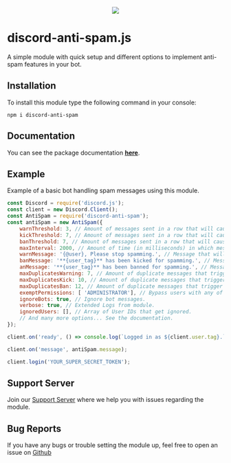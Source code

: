 <p align="center"><a href="https://nodei.co/npm/discord-anti-spam/"><img src="https://nodei.co/npm/discord-anti-spam.png"></a></p>

# discord-anti-spam.js

A simple module with quick setup and different options to implement anti-spam features in your bot.

## Installation

To install this module type the following command in your console:

```
npm i discord-anti-spam
```

## Documentation

You can see the package documentation [**here**](https://discord-anti-spam.js.org).

## Example

Example of a basic bot handling spam messages using this module.

```js
const Discord = require('discord.js');
const client = new Discord.Client();
const AntiSpam = require('discord-anti-spam');
const antiSpam = new AntiSpam({
	warnThreshold: 3, // Amount of messages sent in a row that will cause a warning.
	kickThreshold: 7, // Amount of messages sent in a row that will cause a ban.
	banThreshold: 7, // Amount of messages sent in a row that will cause a ban.
	maxInterval: 2000, // Amount of time (in milliseconds) in which messages are considered spam.
	warnMessage: '{@user}, Please stop spamming.', // Message that will be sent in chat upon warning a user.
	banMessage: '**{user_tag}** has been kicked for spamming.', // Message that will be sent in chat upon banning a user.
	anMessage: '**{user_tag}** has been banned for spamming.', // Message that will be sent in chat upon banning a user.
	maxDuplicatesWarning: 7, // Amount of duplicate messages that trigger a warning.
	maxDuplicatesKick: 10, // Amount of duplicate messages that trigger a warning.
	maxDuplicatesBan: 12, // Amount of duplicate messages that trigger a warning.
	exemptPermissions: [ 'ADMINISTRATOR'], // Bypass users with any of these permissions.
	ignoreBots: true, // Ignore bot messages.
	verbose: true, // Extended Logs from module.
	ignoredUsers: [], // Array of User IDs that get ignored.
	// And many more options... See the documentation.
});

client.on('ready', () => console.log(`Logged in as ${client.user.tag}.`));

client.on('message', antiSpam.message);

client.login('YOUR_SUPER_SECRET_TOKEN');
```

## Support Server

Join our [Support Server](https://discord.gg/KQgDfGr) where we help you with issues regarding the module.

## Bug Reports

If you have any bugs or trouble setting the module up, feel free to open an issue on [Github](https://github.com/Michael-J-Scofield/discord-anti-spam)